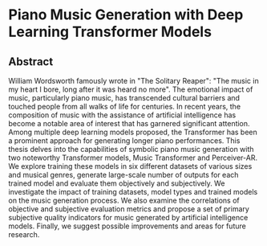 # Piano Music Generation with Deep Learning Transformer Models

## Abstract
William Wordsworth famously wrote in "The Solitary Reaper": "The music in my heart I bore, long after it was heard no more". The emotional impact of music, particularly piano music, has transcended cultural barriers and touched people from all walks of life for centuries. In recent years, the composition of music with the assistance of artificial intelligence has become a notable area of interest that has garnered significant attention. Among multiple deep learning models proposed, the Transformer has been a prominent approach for generating longer piano performances. This thesis delves into the capabilities of symbolic piano music generation with two noteworthy Transformer models, Music Transformer and Perceiver-AR. We explore training these models in six different datasets of various sizes and musical genres, generate large-scale number of outputs for each trained model and evaluate them objectively and subjectively. We investigate the impact of training datasets, model types and trained models on the music generation process. We also examine the correlations of objective and subjective evaluation metrics and propose a set of primary subjective quality indicators for music generated by artificial intelligence models. Finally, we suggest possible improvements and areas for future research.
